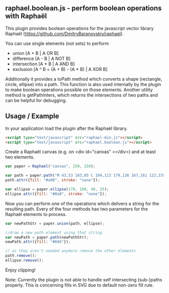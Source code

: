 raphael.boolean.js - perform boolean operations with Raphaël
------------------------------------------------------------

This plugin provides boolean operations for the javascript vector library Raphaël (https://github.com/DmitryBaranovskiy/raphael).

You can use single elements (not sets) to perform

* union [A + B | A OR B]
* difference [A - B | A NOT B]
* intersection [A * B | A AND B]
* exclusion [A ^ B = (A + B) - (A * B) | A XOR B]

Additionally it provides a toPath method which converts a shape (rectangle, circle, ellipse) into a path. This function is also used internally by the plugin to make boolean operations possible on those elements.
Another utility method is getPathInters, which returns the intersections of two paths and can be helpful for debugging.

Usage / Example
---------------

In your application load the plugin after the Raphaël library.

``` html
<script type="text/javascript" src="raphael-min.js"></script>
<script type="text/javascript" src="raphael.boolean.js"></script>
```

Create a Raphaël canvas (e.g. on &lt;div id="canvas" &gt;&lt;/div&gt;) and at least two elements.

``` js
var paper = Raphael("canvas", 250, 250);

var path = paper.path("M 43,53 183,85 C 194,113 179,136 167,161 122,159 98,195 70,188 z");
path.attr({fill: "#a00", stroke: "none"});

var ellipse = paper.ellipse(170, 160, 40, 35);
ellipse.attr({fill: "#0a0", stroke: "none"});
```

Now you can perform one of the operations which delivers a string for the resulting path. Every of the four methods has two parameters for the Raphaël elements to process.

``` js
var newPathStr = paper.union(path, ellipse);

//draw a new path element using that string
var newPath = paper.path(newPathStr);
newPath.attr({fill: "#666"});

// as they aren't needed anymore remove the other elements
path.remove();
ellipse.remove();
```

Enjoy clipping!

Note: 
Currently the plugin is not able to handle self intersecting (sub-)paths properly. This is concerning fills in SVG due to default non-zero fill rule.
